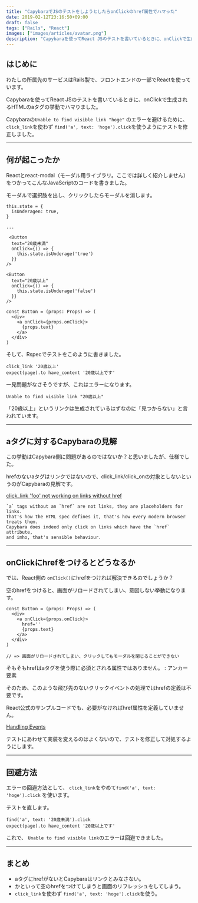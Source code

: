 ```yaml
---
title: "CapybaraでJSのテストをしようとしたらonClickのhref属性でハマった"
date: 2019-02-12T23:16:50+09:00
draft: false
tags: ["Rails", "React"]
images: ["images/articles/avatar.png"]
description: "Capybaraを使ってReact JSのテストを書いているときに、onClickで生成されるHTMLのaタグの挙動でハマりました。aタグにhrefがないとCapybaraはリンクとみなさないそうです。かといって空のhrefをつけてしまうとクリックイベントではなく画面のリフレッシュをしてしまいます。これを避けるためにテストの書き方を変えます"
---
```

## はじめに

わたしの所属先のサービスはRails製で、フロントエンドの一部でReactを使っています。

Capybaraを使ってReact JSのテストを書いているときに、onClickで生成されるHTMLのaタグの挙動でハマりました。

Capybaraの`Unable to find visible link "hoge"` のエラーを避けるために、 `click_link`を使わず `find('a', text: 'hoge').click`を使うようにテストを修正しました。

***

## 何が起こったか

Reactとreact-modal（モーダル用ライブラリ。ここでは詳しく紹介しません）をつかってこんなJavaScriptのコードを書きました。

モーダルで選択肢を出し、クリックしたらモーダルを消します。

```
this.state = {
  isUnderagen: true,
}

...

 <Button
  text="20歳未満"
  onClick={() => {
    this.state.isUnderage('true')
  }}
/>

<Button
  text="20歳以上"
  onClick={() => {
    this.state.isUnderage('false')
  }}
/>

const Button = (props: Props) => (
  <div>
    <a onClick={props.onClick}>
      {props.text}
    </a>
  </div>
)
```

そして、Rspecでテストをこのように書きました。
```
click_link '20歳以上'
expect(page).to have_content '20歳以上です'
```

一見問題がなさそうですが、これはエラーになります。
```
Unable to find visible link "20歳以上"
```

「20歳以上」というリンクは生成されているはずなのに「見つからない」と言われています。

***

## aタグに対するCapybaraの見解

この挙動はCapybara側に問題があるのではないか？と思いましたが、仕様でした。

hrefのないaタグはリンクではないので、click_link/click_onの対象としないというのがCapybaraの見解です。

[click_link 'foo' not working on links without href ](https://github.com/teamcapybara/capybara/issues/379)

```
`a` tags without an `href` are not links, they are placeholders for links.
That's how the HTML spec defines it, that's how every modern browser treats them.
Capybara does indeed only click on links which have the `href` attribute,
and imho, that's sensible behaviour.
```

***

## onClickにhrefをつけるとどうなるか
では、React側の `onClick()`にhrefをつければ解決できるのでしょうか？

空のhrefをつけると、画面がリロードされてしまい、意図しない挙動になります。

```
const Button = (props: Props) => (
  <div>
    <a onClick={props.onClick}>
      href=''
      {props.text}
    </a>
  </div>
)

// => 画面がリロードされてしまい、クリックしてもモーダルを閉じることができない
```

そもそもhrefはaタグを使う際に必須とされる属性ではありません。
[<a>: アンカー要素](https://developer.mozilla.org/ja/docs/Web/HTML/Element/a])

そのため、このような飛び先のないクリックイベントの処理ではhrefの定義は不要です。

React公式のサンプルコードでも、必要がなければhref属性を定義していません。

[Handling Events](https://reactjs.org/docs/handling-events.html)

テストにあわせて実装を変えるのはよくないので、テストを修正して対処するようにします。

***

## 回避方法
エラーの回避方法として、 `click_link`をやめて`find('a', text: 'hoge').click` を使います。

テストを直します。

```
find('a', text: '20歳未満').click
expect(page).to have_content '20歳以上です'
```

これで、 `Unable to find visible link`のエラーは回避できました。

***

## まとめ
* aタグにhrefがないとCapybaraはリンクとみなさない。
* かといって空のhrefをつけてしまうと画面のリフレッシュをしてしまう。
* `click_link`を使わず `find('a', text: 'hoge').click`を使う。

